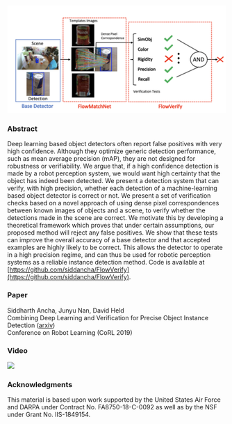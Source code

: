 ![](overview.png)

### Abstract

Deep learning based object detectors often report false positives with very high confidence. Although they optimize generic detection performance, such as mean average precision (mAP), they are not designed for robustness or verifiability. We argue that, if a high confidence detection is made by a robot perception system, we would want high certainty that the object has indeed been detected. We present a detection system that can verify, with high precision, whether each detection of a machine-learning based object detector is correct or not. We present a set of verification checks based on a novel approach of using dense pixel correspondences between known images of objects and a scene, to verify whether the detections made in the scene are correct. We motivate this by developing a theoretical framework which proves that under certain assumptions, our proposed method will reject any false positives. We show that these tests can improve the overall accuracy of a base detector and that accepted examples are highly likely to be correct. This allows the detector to operate in a high precision regime, and can thus be used for robotic perception systems as a reliable instance detection method. Code is available at [https://github.com/siddancha/FlowVerify](https://github.com/siddancha/FlowVerify).

### Paper
Siddharth Ancha, Junyu Nan, David Held<br/>
Combining Deep Learning and Verification for Precise Object Instance Detection ([arxiv](https://arxiv.org/abs/1912.12270))<br/>
Conference on Robot Learning (CoRL 2019)

### Video
[![](https://img.youtube.com/vi/QaCuEv_7lfs/0.jpg)](https://www.youtube.com/watch?time_continue=12696&v=QaCuEv_7lfs)

### Acknowledgments

This material is based upon work supported by the United States Air Force and DARPA under
Contract No. FA8750-18-C-0092 as well as by the NSF under Grant No. IIS-1849154.
